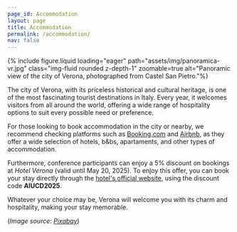 ```yaml
---
page_id: Accommodation
layout: page
title: Accommodation
permalink: /accommodation/
nav: false
---
```


{% include figure.liquid loading="eager" path="assets/img/panoramica-vr.jpg" class="img-fluid rounded z-depth-1" zoomable=true alt="Panoramic view of the city of Verona, photographed from Castel San Pietro."%}

The city of Verona, with its priceless historical and cultural heritage, is one of the most fascinating tourist destinations in Italy. Every year, it welcomes visitors from all around the world, offering a wide range of hospitality options to suit every possible need or preference.

For those looking to book accommodation in the city or nearby, we recommend checking platforms such as  [Booking.com](https://www.booking.com/searchresults.html?ss=Verona&checkin_monthday=11&checkin_month=06&checkin_year=2025&checkout_monthday=13&checkout_month=06&checkout_year=2025&group_adults=1&group_children=0&lang=en
) and [Airbnb](https://www.airbnb.com/s/Verona--VR/homes?refinement_paths%5B%5D=%2Fhomes&flexible_trip_lengths%5B%5D=one_week&monthly_start_date=2025-04-01&monthly_length=3&monthly_end_date=2025-07-01&price_filter_input_type=0&channel=EXPLORE&date_picker_type=calendar&checkin=2025-06-11&checkout=2025-06-13&adults=1&place_id=ChIJ4-CbaWhff0cRW1mCaGNa-FM&location_bb=QjXpv0ExIAhCNX83QS6iyQ%3D%3D&acp_id=5400e5fd-86ef-4115-94bc-2b2704107ac3&search_type=unknown), as they offer a wide selection of hotels, b&bs, apartaments, and other types of accommodation. 

Furthermore, conference participants can enjoy a 5% discount on bookings at *Hotel Verona* (valid until May 20, 2025). To enjoy this offer, you can book your stay directly through the [hotel's official website](https://www.hotelverona.it/en/book/), using the discount code **AIUCD2025**.

Whatever your choice may be, Verona will welcome you with its charm and hospitality, making your stay memorable.





(*Image source: [Pixabay](https://pixabay.com/photos/verona-bridge-city-cityscape-4711751/)*)

